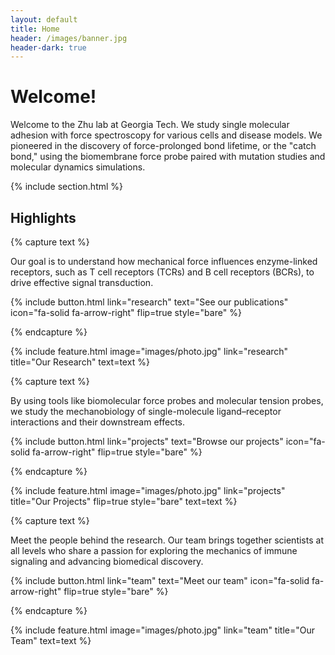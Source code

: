 ```yaml
---
layout: default
title: Home
header: /images/banner.jpg
header-dark: true
---
```


# Welcome!

Welcome to the Zhu lab at Georgia Tech. We study single molecular adhesion with force spectroscopy for various cells and disease models. We pioneered in the discovery of force-prolonged bond lifetime, or the "catch bond," using the biomembrane force probe paired with mutation studies and molecular dynamics simulations.

{% include section.html %}

## Highlights

{% capture text %}

Our goal is to understand how mechanical force influences enzyme-linked receptors, such as T cell receptors (TCRs) and B cell receptors (BCRs), to drive effective signal transduction.

{%
  include button.html
  link="research"
  text="See our publications"
  icon="fa-solid fa-arrow-right"
  flip=true
  style="bare"
%}

{% endcapture %}

{%
  include feature.html
  image="images/photo.jpg"
  link="research"
  title="Our Research"
  text=text
%}

{% capture text %}

By using tools like biomolecular force probes and molecular tension probes, we study the mechanobiology of single-molecule ligand–receptor interactions and their downstream effects.

{%
  include button.html
  link="projects"
  text="Browse our projects"
  icon="fa-solid fa-arrow-right"
  flip=true
  style="bare"
%}

{% endcapture %}

{%
  include feature.html
  image="images/photo.jpg"
  link="projects"
  title="Our Projects"
  flip=true
  style="bare"
  text=text
%}

{% capture text %}

Meet the people behind the research. Our team brings together scientists at all levels who share a passion for exploring the mechanics of immune signaling and advancing biomedical discovery.

{%
  include button.html
  link="team"
  text="Meet our team"
  icon="fa-solid fa-arrow-right"
  flip=true
  style="bare"
%}

{% endcapture %}

{%
  include feature.html
  image="images/photo.jpg"
  link="team"
  title="Our Team"
  text=text
%}
